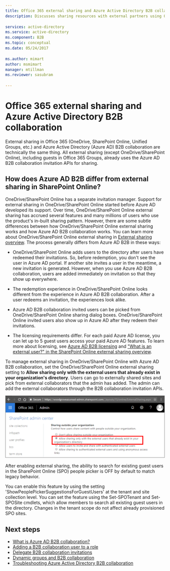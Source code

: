 ```yaml
---
title: Office 365 external sharing and Azure Active Directory B2B collaboration | Microsoft Docs
description: Discusses sharing resources with external partners using O365 and Azure Active Directory B2B collaboration.

services: active-directory
ms.service: active-directory
ms.component: B2B
ms.topic: conceptual
ms.date: 05/24/2017

ms.author: mimart
author: msmimart
manager: mtillman
ms.reviewer: sasubram

---
```


# Office 365 external sharing and Azure Active Directory B2B collaboration

External sharing in Office 365 (OneDrive, SharePoint Online, Unified Groups, etc.) and Azure Active Directory (Azure AD) B2B collaboration are technically the same thing. All external sharing (except OneDrive/SharePoint Online), including guests in Office 365 Groups, already uses the Azure AD B2B collaboration invitation APIs for sharing.

## How does Azure AD B2B differ from external sharing in SharePoint Online?

OneDrive/SharePoint Online has a separate invitation manager. Support for external sharing in OneDrive/SharePoint Online started before Azure AD developed its support. Over time, OneDrive/SharePoint Online external sharing has accrued several features and many millions of users who use the product's in-built sharing pattern. However, there are some subtle differences between how OneDrive/SharePoint Online external sharing works and how Azure AD B2B collaboration works. You can learn more about OneDrive/SharePoint Online external sharing in [External sharing overview](https://docs.microsoft.com/sharepoint/external-sharing-overview). The process generally differs from Azure AD B2B in these ways:

- OneDrive/SharePoint Online adds users to the directory after users have redeemed their invitations. So, before redemption, you don't see the user in Azure AD portal. If another site invites a user in the meantime, a new invitation is generated. However, when you use Azure AD B2B collaboration, users are added immediately on invitation so that they show up everywhere.

- The redemption experience in OneDrive/SharePoint Online looks different from the experience in Azure AD B2B collaboration. After a user redeems an invitation, the experiences look alike.

- Azure AD B2B collaboration invited users can be picked from OneDrive/SharePoint Online sharing dialog boxes. OneDrive/SharePoint Online invited users also show up in Azure AD after they redeem their invitations.

- The licensing requirements differ. For each paid Azure AD license, you can let up to 5 guest users access your paid Azure AD features. To learn more about licensing, see [Azure AD B2B licensing](https://docs.microsoft.com/azure/active-directory/b2b/licensing-guidance) and ["What is an external user?" in the SharePoint Online external sharing overview](https://docs.microsoft.com/sharepoint/external-sharing-overview#what-is-an-external-user).

To manage external sharing in OneDrive/SharePoint Online with Azure AD B2B collaboration, set the OneDrive/SharePoint Online external sharing setting to **Allow sharing only with the external users that already exist in your organization's directory**. Users can go to externally shared sites and pick from external collaborators that the admin has added. The admin can add the external collaborators through the B2B collaboration invitation APIs.


![The OneDrive/SharePoint Online external sharing setting](media/o365-external-user/odsp-sharing-setting.png)

After enabling external sharing, the ability to search for existing guest users in the SharePoint Online (SPO) people picker is OFF by default to match legacy behavior.

You can enable this feature by using the setting 'ShowPeoplePickerSuggestionsForGuestUsers' at the tenant and site collection level. You can set the feature using the Set-SPOTenant and Set-SPOSite cmdlets, which allow members to search all existing guest users in the directory. Changes in the tenant scope do not affect already provisioned SPO sites.

## Next steps

* [What is Azure AD B2B collaboration?](what-is-b2b.md)
* [Adding a B2B collaboration user to a role](add-guest-to-role.md)
* [Delegate B2B collaboration invitations](delegate-invitations.md)
* [Dynamic groups and B2B collaboration](use-dynamic-groups.md)
* [Troubleshooting Azure Active Directory B2B collaboration](troubleshoot.md)
